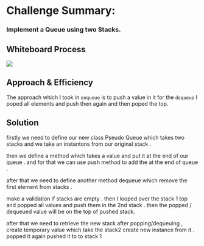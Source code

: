 # Challenge Summary:

### Implement a Queue using two Stacks.

## Whiteboard Process

![](https://i.ibb.co/k8G40Ld/code-challenges-7.jpg)

<!-- Embedded whiteboard image -->

## Approach & Efficiency

The approach which I took in `enqueue` is to push a value in it
for the `dequeue` I poped all elements and push then again and then poped the top.

## Solution

<!-- Show how to run your code, and examples of it in action -->

firstly we need to define our new class Pseudo Queue which takes two stacks and we take an instantons from our original stack .

then we define a method which takes a value and put it at the end of our queue . and for that we can use push method to add the at the end of queue .

after that we need to define another method dequeue which remove the first element from stacks .

make a validation if stacks are empty .
then I looped over the stack 1 top and popped all values and push them in the 2nd stack .
then the popped / dequeued value will be on the top of pushed stack.

after that we need to retrieve the new stack after popping/dequeuing ,
create temporary value which take the stack2
create new instance from it .
popped it again pushed it to to stack 1
